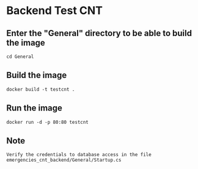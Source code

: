 # Backend Test CNT
## Enter the "General" directory to be able to build the image
```cd General```
## Build the image
```docker build -t testcnt .```
## Run the image
```docker run -d -p 80:80 testcnt```
## Note
```Verify the credentials to database access in the file emergencies_cnt_backend/General/Startup.cs ```
